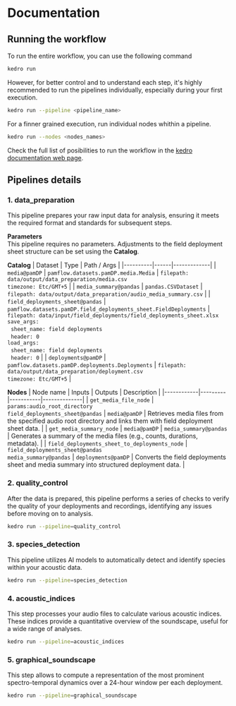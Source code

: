 # Documentation

## Running the workflow

To run the entire workflow, you can use the following command

```bash
kedro run
```
However, for better control and to understand each step, it's highly recommended to run the pipelines individually, especially during your first execution.

```bash
kedro run --pipeline <pipeline_name>
```

For a finner grained execution, run individual nodes whithin a pipeline.

```bash
kedro run --nodes <nodes_names>
```

Check the full list of posibilities to run the workflow in the [kedro documentation web page](https://docs.kedro.org/en/1.0.0/getting-started/commands_reference/#kedro-run).

## Pipelines details

### 1. data_preparation

This pipeline prepares your raw input data for analysis, ensuring it meets the required format and standards for subsequent steps.

**Parameters** <br>
This pipeline requires no parameters. Adjustments to the field deployment sheet structure can be set using the **Catalog**.

**Catalog**
| Dataset | Type | Path / Args |
|----------|------|-------------|
| `media@pamDP` | `pamflow.datasets.pamDP.media.Media` | `filepath: data/output/data_preparation/media.csv`<br>`timezone: Etc/GMT+5` |
| `media_summary@pandas` | `pandas.CSVDataset` | `filepath: data/output/data_preparation/audio_media_summary.csv` |
| `field_deployments_sheet@pandas` | `pamflow.datasets.pamDP.field_deployments_sheet.FieldDeployments` | `filepath: data/input/field_deployments/field_deployments_sheet.xlsx`<br>`save_args:`<br>&nbsp;&nbsp;`sheet_name: field deployments`<br>&nbsp;&nbsp;`header: 0`<br>`load_args:`<br>&nbsp;&nbsp;`sheet_name: field deployments`<br>&nbsp;&nbsp;`header: 0` |
| `deployments@pamDP` | `pamflow.datasets.pamDP.deployments.Deployments` | `filepath: data/output/data_preparation/deployment.csv`<br>`timezone: Etc/GMT+5` |

**Nodes**
| Node name | Inputs | Outputs | Description |
|------------|---------|-----------|--------------|
| `get_media_file_node` | `params:audio_root_directory`<br>`field_deployments_sheet@pandas` | `media@pamDP` | Retrieves media files from the specified audio root directory and links them with field deployment sheet data. |
| `get_media_summary_node` | `media@pamDP` | `media_summary@pandas` | Generates a summary of the media files (e.g., counts, durations, metadata). |
| `field_deployments_sheet_to_deployments_node` | `field_deployments_sheet@pandas`<br>`media_summary@pandas` | `deployments@pamDP` | Converts the field deployments sheet and media summary into structured deployment data. |


### 2. quality_control

After the data is prepared, this pipeline performs a series of checks to verify the quality of your deployments and recordings, identifying any issues before moving on to analysis.

```bash
kedro run --pipeline=quality_control
```

### 3. species_detection

This pipeline utilizes AI models to automatically detect and identify species within your acoustic data.

```bash
kedro run --pipeline=species_detection
```

### 4. acoustic_indices

This step processes your audio files to calculate various acoustic indices. These indices provide a quantitative overview of the soundscape, useful for a wide range of analyses.

```bash
kedro run --pipeline=acoustic_indices
```

### 5. graphical_soundscape

This step allows to compute a representation of the most prominent spectro-temporal dynamics over a 24-hour window per each deployment.

```bash
kedro run --pipeline=graphical_soundscape
```